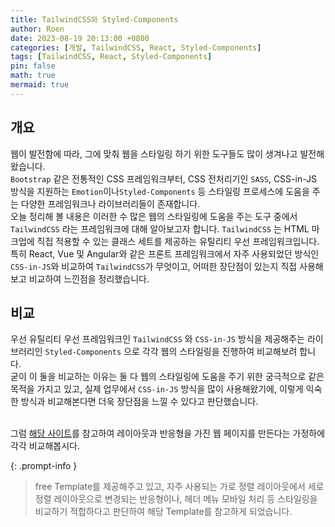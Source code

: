```yaml
---
title: TailwindCSS와 Styled-Components
author: Roen
date: 2023-08-19 20:13:00 +0800
categories: [개발, TailwindCSS, React, Styled-Components]
tags: [TailwindCSS, React, Styled-Components]
pin: false
math: true
mermaid: true
---
```


## 개요

웹이 발전함에 따라, 그에 맞춰 웹을 스타일링 하기 위한 도구들도 많이 생겨나고 발전해왔습니다.
<Br/>`Bootstrap` 같은 전통적인 CSS 프레임워크부터, CSS 전처리기인 `SASS`, CSS-in-JS 방식을 지원하는 `Emotion`이나`Styled-Components` 등 스타일링 프로세스에 도움을 주는 다양한 프레임워크나 라이브러리들이 존재합니다.
<Br/> 오늘 정리해 볼 내용은 이러한 수 많은 웹의 스타일링에 도움을 주는 도구 중에서 `TailwindCSS` 라는 프레임워크에 대해 알아보고자 합니다.
`TailwindCSS` 는 HTML 마크업에 직접 적용할 수 있는 클래스 세트를 제공하는 유틸리티 우선 프레임워크입니다.
<br/>특히 React, Vue 및 Angular와 같은 프론트 프레임워크에서 자주 사용되었던 방식인 `CSS-in-JS`와 비교하여 `TailwindCSS`가 무엇이고, 어떠한 장단점이 있는지 직접 사용해보고 비교하여 느낀점을 정리했습니다.

## 비교

우선 유틸리티 우선 프레임워크인 `TailwindCSS` 와 `CSS-in-JS` 방식을 제공해주는 라이브러리인 `Styled-Components` 으로 각각 웹의 스타일링을 진행하여 비교해보려 합니다.
<Br/> 굳이 이 둘을 비교하는 이유는 둘 다 웹의 스타일링에 도움을 주기 위한 궁극적으로 같은 목적을 가지고 있고, 실제 업무에서 `CSS-in-JS` 방식을 많이 사용해왔기에, 이렇게 익숙한 방식과 비교해본다면 더욱 장단점을 느낄 수 있다고 판단했습니다.

<br/>그럼 [해당 사이트](https://business-starter-template.webflow.io/)를 참고하여 레이아웃과 반응형을 가진 웹 페이지를 만든다는 가정하에 각각 비교해봅시다.

{: .prompt-info }

> free Template를 제공해주고 있고, 자주 사용되는 가로 정렬 레이아웃에서 세로 정렬 레이아웃으로 변경되는 반응형이나, 헤더 메뉴 모바일 처리 등 스타일링을 비교하기 적합하다고 판단하여 해당 Template를 참고하게 되었습니다.
